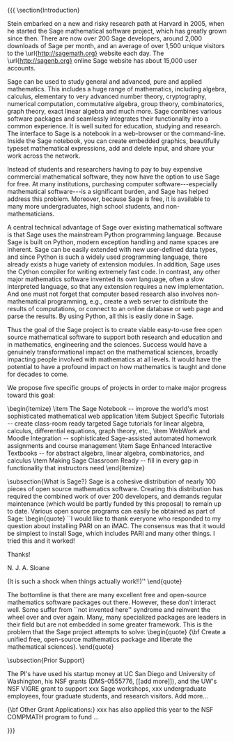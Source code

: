 {{{
\section{Introduction}

Stein embarked
on a new and risky research path at Harvard in 2005, when he started
the Sage mathematical software project, which has greatly grown since
then.  There are now over 200 Sage
developers, around 2,000 downloads of Sage per month, and an average
of over 1,500 unique visitors to the \url{http://sagemath.org} website
each day.  The \url{http://sagenb.org} online Sage website has about 15,000
user accounts. 

Sage can be used to study general and advanced, pure and applied
mathematics. This includes a huge range of mathematics, including
algebra, calculus, elementary to very advanced number theory,
cryptography, numerical computation, commutative algebra, group
theory, combinatorics, graph theory, exact linear algebra and much
more.  Sage combines various software packages and seamlessly
integrates their functionality into a common experience. It is well
suited for education, studying and research.  The interface to Sage is
a notebook in a web-browser or the command-line. 
Inside the Sage notebook, you can create
embedded graphics, beautifully typeset mathematical expressions, add
and delete input, and share your work across the network.


Instead of students and researchers having to pay to buy expensive
commercial mathematical software, they now have the option to use Sage
for free.  At many institutions, purchasing computer
software---especially mathematical software---is a significant burden,
and Sage has helped address this problem.  Moreover, because Sage is
free, it is available to many more undergraduates, high school
students, and non-mathematicians.

A central technical advantage of Sage over existing mathematical
software is that Sage uses the mainstream Python programming language.
Because Sage is built on Python, modern exception handling and name
spaces are inherent. Sage can be easily extended with new user-defined
data types, and since Python is such a widely used programming
language, there already exists a huge variety of extension modules.
In addition, Sage uses the Cython compiler for writing extremely fast
code. In contrast, any other major mathematics software invented its
own language, often a slow interpreted language, so that any extension
requires a new implementation.  And one must not forget that computer
based research also involves non-mathematical programming, e.g.,
create a web server to distribute the results of computations, or
connect to an online database or web page and parse the results. By
using Python, all this is easily done in Sage.

Thus the goal of the Sage project is to create viable easy-to-use free open source mathematical software to support both research and  education and in mathematics, engineering and the sciences.    Success would have a
genuinely transformational impact on the mathematical sciences, broadly 
impacting people 
involved with mathematics at all levels.  It would have the potential 
to have a profound impact
on how mathematics is taught and done for decades to come. 

We propose five specific groups of projects in order to make 
major progress toward this goal:

\begin{itemize}
\item The Sage Notebook -- improve the world's most sophisticated mathematical web application
\item Subject Specific Tutorials -- create class-room ready targeted Sage tutorials for linear 
algebra, calculus, differential equations, graph theory, etc., 
\item WebWork and Moodle Integration -- sophisticated Sage-assisted automated homework assignments and course management
\item Sage Enhanced Interactive Textbooks -- for abstract algebra, linear algebra, combinatorics, and calculus
\item Making Sage Classroom Ready -- fill in every gap in functionality that instructors
need
\end{itemize}

\subsection{What is Sage?}
Sage is a cohesive distribution of nearly 100 pieces of open source
mathematics software.  Creating this distribution has required the combined
work of over 200 developers, and demands regular
maintenance (which would be partly funded by this proposal)
to remain up to date.  Various open source
programs can easily be obtained as part of Sage:
\begin{quote}
``I would like to thank everyone who responded to my question 
about installing PARI on an iMAC.
The consensus was that it would be simplest to install Sage, 
which includes PARI and many other things.
I tried this and it worked! 

Thanks! 

N. J. A. Sloane 

(It is such a shock when things actually work!!)''
\end{quote}

The bottomline is that there are many excellent free and open-source 
mathematics software packages out there.  However, these don’t interact well.
Some suffer from ``not invented here'' syndrome and reinvent the wheel 
over and over again. Many, many specialized packages are leaders in their 
field but are not embedded in some greater framework.  This is the problem that the
Sage project attempts  to solve: 
\begin{quote}
{\bf Create a unified free, open-source mathematics 
package and  liberate the mathematical sciences}.
\end{quote}


\subsection{Prior Support}

The PI's have used his startup money at UC San Diego and University of Washington, 
his NSF grants (DMS-0555776, [[add more]]), and the UW's NSF VIGRE grant to
support xxx Sage workshops, xxx undergraduate employees, four graduate 
students, and research visitors. Add more...

{\bf Other Grant Applications:} xxx has also applied this year to
the NSF COMPMATH program to fund ...






}}}
